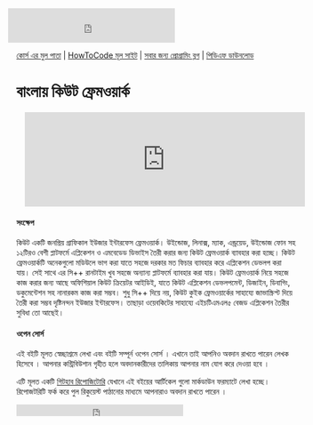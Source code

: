 <iframe src="https://www.facebook.com/plugins/likebox.php?href=https%3A%2F%2Fwww.facebook.com%2Fhowtocode.com.bd&amp;width&amp;height=62&amp;colorscheme=light&amp;show_faces=false&amp;header=false&amp;stream=false&amp;show_border=false&amp;appId=353725671441956" scrolling="no" frameborder="0" style="border:none; overflow:hidden; height:62px; margin-left:-15px;" allowTransparency="true"></iframe>

[কোর্স এর মুল পাতা](http://qt.howtocode.com.bd/) | [HowToCode মূল সাইট](http://www.howtocode.com.bd/) | [সবার জন্য প্রোগ্রামিং ব্লগ](http://blog.howtocode.com.bd/) | [পিডিএফ ডাউনলোড](https://www.gitbook.com/download/pdf/book/howtocode-com-bd/-qt)    

# বাংলায় কিউট ফ্রেমওয়ার্ক

<iframe scrolling="auto" frameborder="0" style="border:none; overflow:hidden; height:170px; width:100%; margin-left: 15;" allowTransparency="true" src="http://api.howtocode.com.bd/contrib/qt"></iframe> 

#### সংক্ষেপ
কিউট একটি জনপ্রিয় গ্রাফিকাল ইউজার ইন্টারফেস ফ্রেমওয়ার্ক। উইন্ডোজ, লিনাক্স, ম্যাক, এন্ড্রয়েড, উইন্ডোজ ফোন সহ ১২টিরও বেশী প্লাটফর্মে  এপ্লিকেশন ও এমবেডেড ডিভাইস তৈরী করার জন্য কিউট ফ্রেমওয়ার্ক ব্যাবহার করা হচ্ছে। কিউট ফ্রেমওয়ার্কটি অনেকগুলো মডিউলে ভাগ করা যাতে সহজে দরকার মত ফিচার ব্যাবহার করে এপ্লিকেশন ডেভলপ করা যায়। সেই সাথে এর সি++ রানটাইম খুব সহজে অন্যান্য প্লাটফর্মে ব্যাবহার করা যায়। কিউট ফ্রেমওয়ার্ক নিয়ে সহজে কাজ করার জন্য আছে অফিশিয়াল কিউট ক্রিয়েটর আইডিই, যাতে কিউট এপ্লিকেশন ডেভলপমেন্ট, ডিজাইন, ডিবাগিং, ডকুমেন্টেশন সহ নানারকম কাজ করা সম্ভব। শুধু সি++ দিয়ে নয়, কিউট কুইক ফ্রেমওয়ার্কের সাহায্যে জাভাস্ক্রিপ্ট দিয়ে তৈরী করা সম্ভব দৃষ্টিনন্দন ইউজার ইন্টারফেস। তাছাড়া ওয়েবকিটের সাহায্যে এইচটিএমএল৫ বেজড এপ্লিকেশন তৈরীর সুবিধা তো আছেই।

#### ওপেন সোর্স

এই বইটি মূলত স্বেচ্ছাশ্রমে লেখা এবং বইটি সম্পূর্ন ওপেন সোর্স । এখানে তাই আপনিও অবদান রাখতে পারেন লেখক হিসেবে । আপনার কন্ট্রিবিউশান গৃহীত হলে অবদানকারীদের তালিকায় আপনার নাম যোগ করে দেওয়া হবে ।

এটি মূলত একটি [গিটহাব রিপোজিটোরি](https://github.com/howtocode-com-bd/qt.howtocode.com.bd) যেখানে এই বইয়ের আর্টিকেল গুলো মার্কডাউন ফরম্যাটে লেখা হচ্ছে। রিপোজটরিটি ফর্ক করে পুল রিকুয়েস্ট পাঠানোর মাধ্যমে আপনারাও অবদান রাখতে পারেন ।

<iframe src="https://www.facebook.com/plugins/like.php?href=http%3A%2F%2Fqt.howtocode.com.bd&amp;width&amp;layout=button_count&amp;action=like&amp;show_faces=false&amp;share=true&amp;height=21&amp;appId=353725671441956" scrolling="no" frameborder="0" style="border:none; overflow:hidden; height:21px;" allowTransparency="true"></iframe>
